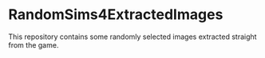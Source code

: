 # RandomSims4ExtractedImages
This repository contains some randomly selected images extracted straight from the game.
